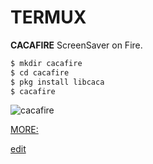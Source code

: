 # TERMUX
**CACAFIRE** ScreenSaver on Fire.

```markdown
$ mkdir cacafire
$ cd cacafire
$ pkg install libcaca
$ cacafire
```

![cacafire](https://user-images.githubusercontent.com/80227002/111638836-01b34900-87fb-11eb-9ed6-30ee2f7a6830.jpeg)

[MORE:](https://yanlimeng.github.io/TERMUX/)

[edit](https://github.com/yanlimeng/TBannerG.linux/edit/gh-pages/index.md) 
